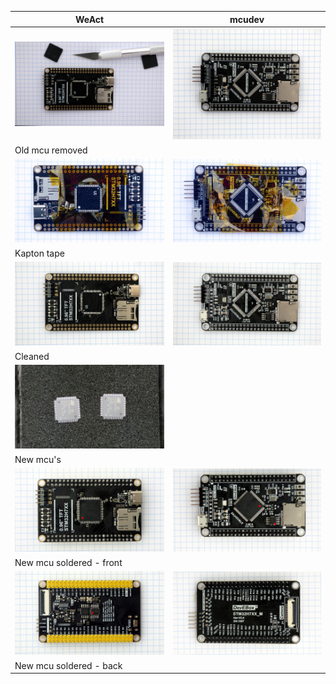 | WeAct | mcudev |
|--- | ---|
| [![](weact_01.jpg)](weact_01.jpg) | [![](mcudev_01.jpg)](mcudev_01.jpg) |
| Old mcu removed | |
| [![](weact_02.jpg)](weact_02.jpg) | [![](mcudev_02.jpg)](mcudev_02.jpg) |
| Kapton tape | |
| [![](weact_03.jpg)](weact_03.jpg) | [![](mcudev_03.jpg)](mcudev_03.jpg) |
| Cleaned | |
| [![](new_chips.jpg)](new_chips.jpg) | |
| New mcu's | |
| [![](weact_04.jpg)](weact_04.jpg) | [![](mcudev_04.jpg)](mcudev_04.jpg) |
| New mcu soldered - front | |
| [![](weact_05.jpg)](weact_05.jpg) | [![](mcudev_05.jpg)](mcudev_05.jpg) |
| New mcu soldered - back | |
